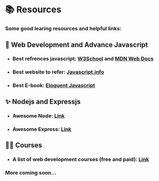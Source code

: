 # 📚 Resources

### Some good learing resources and helpful links:

## 🔗 Web Development and Advance Javascript

- ### Best refrences javascript: [W3School](https://www.w3schools.com/js/) and [MDN Web Docs](https://developer.mozilla.org/en-US/docs/Web/JavaScript)
- ### Best website to refer: [Javascript.info](https://javascript.info/)
- ### Best E-book: [Eloquent Javascript](https://eloquentjavascript.net/)

## ✨ Nodejs and Expressjs

- ### Awesome Node: [Link](https://github.com/sindresorhus/awesome-nodejs)
- ### Awesome Express: [Link](https://github.com/rajikaimal/awesome-express)

## 👨‍🎓 Courses

- ### A list of web development courses (free and paid): [Link](https://github.com/lndgalante/courses-list)

### More coming soon...
